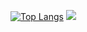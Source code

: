 [![Top Langs](https://github-readme-stats.vercel.app/api/top-langs/?username=apostolides&layout=compact)](https://github.com/anuraghazra/github-readme-stats)
![](https://komarev.com/ghpvc/?username=apostolides&color=red)
